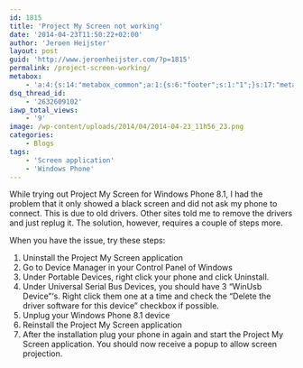 ```yaml
---
id: 1815
title: 'Project My Screen not working'
date: '2014-04-23T11:50:22+02:00'
author: 'Jeroen Heijster'
layout: post
guid: 'http://www.jeroenheijster.com/?p=1815'
permalink: /project-screen-working/
metabox:
    - 'a:4:{s:14:"metabox_common";a:1:{s:6:"footer";s:1:"1";}s:17:"metabox_pagetitle";a:8:{s:17:"backgroundcontent";s:1:"2";s:15:"backgroundimage";s:0:"";s:15:"backgroundvideo";a:3:{s:4:"webm";s:0:"";s:3:"mp4";s:0:"";s:3:"ogv";s:0:"";}s:15:"backgroundcolor";s:7:"#575656";s:14:"backgroundhtml";s:0:"";s:4:"size";s:5:"small";s:5:"title";s:29:"Project My Screen not working";s:4:"text";s:35:"A quick solution to get it working.";}s:23:"metabox_featuredcontent";a:2:{s:7:"content";s:1:"0";s:4:"html";s:0:"";}s:12:"metabox_blog";a:3:{s:7:"columns";s:1:"3";s:13:"categoriesbox";s:1:"1";s:7:"sidebar";s:4:"blog";}}'
dsq_thread_id:
    - '2632609102'
iawp_total_views:
    - '9'
image: /wp-content/uploads/2014/04/2014-04-23_11h56_23.png
categories:
    - Blogs
tags:
    - 'Screen application'
    - 'Windows Phone'
---
```


While trying out Project My Screen for Windows Phone 8.1, I had the problem that it only showed a black screen and did not ask my phone to connect. This is due to old drivers. Other sites told me to remove the drivers and just replug it. The solution, however, requires a couple of steps more.

When you have the issue, try these steps:

1. Uninstall the Project My Screen application
2. Go to Device Manager in your Control Panel of Windows
3. Under Portable Devices, right click your phone and click Uninstall.
4. Under Universal Serial Bus Devices, you should have 3 “WinUsb Device”‘s. Right click them one at a time and check the “Delete the driver software for this device” checkbox if possible.
5. Unplug your Windows Phone 8.1 device
6. Reinstall the Project My Screen application
7. After the installation plug your phone in again and start the Project My Screen application. You should now receive a popup to allow screen projection.